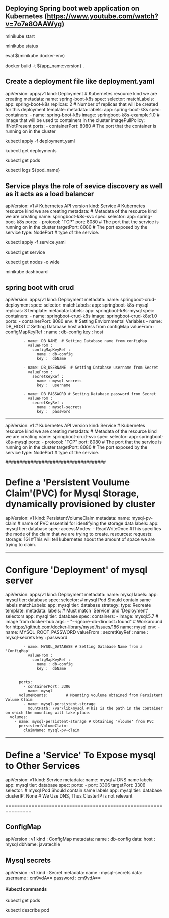 ## Deploying Spring boot web application on Kubernetes (https://www.youtube.com/watch?v=7o7e8OAAWyg)

minikube start

minikube status

eval $(minikube docker-env)

docker buiid -t ${app_name:version} .

## Create a deployment file like deployment.yaml

apiVersion: apps/v1
kind: Deployment # Kubernetes resource kind we are creating
metadata:
name: spring-boot-k8s
spec:
selector:
matchLabels:
app: spring-boot-k8s
replicas: 2 # Number of replicas that will be created for this deployment
template:
metadata:
labels:
app: spring-boot-k8s
spec:
containers: - name: spring-boot-k8s
image: springboot-k8s-example:1.0 # Image that will be used to containers in the cluster
imagePullPolicy: IfNotPresent
ports: - containerPort: 8080 # The port that the container is running on in the cluster

kubectl apply -f deployment.yaml

kubectl get deployments

kubectl get pods

kubectl logs ${pod_name}

## Service plays the role of sevice discovery as well as it acts as a load balancer

apiVersion: v1 # Kubernetes API version
kind: Service # Kubernetes resource kind we are creating
metadata: # Metadata of the resource kind we are creating
name: springboot-k8s-svc
spec:
selector:
app: spring-boot-k8s
ports: - protocol: "TCP"
port: 8080 # The port that the service is running on in the cluster
targetPort: 8080 # The port exposed by the service
type: NodePort # type of the service.

kubectl apply -f service.yaml

kubectl get service

kubectl get nodes -o wide

minikube dashboard

## spring boot with crud

apiVersion: apps/v1
kind: Deployment
metadata:
name: springboot-crud-deployment
spec:
selector:
matchLabels:
app: springboot-k8s-mysql
replicas: 3
template:
metadata:
labels:
app: springboot-k8s-mysql
spec:
containers: - name: springboot-crud-k8s
image: springboot-crud-k8s:1.0
ports: - containerPort: 8080
env: # Setting Enviornmental Variables - name: DB_HOST # Setting Database host address from configMap
valueFrom :
configMapKeyRef :
name : db-config
key : host

            - name: DB_NAME  # Setting Database name from configMap
              valueFrom :
                configMapKeyRef :
                  name : db-config
                  key :  dbName

            - name: DB_USERNAME  # Setting Database username from Secret
              valueFrom :
                secretKeyRef :
                  name : mysql-secrets
                  key :  username

            - name: DB_PASSWORD # Setting Database password from Secret
              valueFrom :
                secretKeyRef :
                  name : mysql-secrets
                  key :  password

---

apiVersion: v1 # Kubernetes API version
kind: Service # Kubernetes resource kind we are creating
metadata: # Metadata of the resource kind we are creating
name: springboot-crud-svc
spec:
selector:
app: springboot-k8s-mysql
ports: - protocol: "TCP"
port: 8080 # The port that the service is running on in the cluster
targetPort: 8080 # The port exposed by the service
type: NodePort # type of the service.

####################################

# Define a 'Persistent Voulume Claim'(PVC) for Mysql Storage, dynamically provisioned by cluster

apiVersion: v1
kind: PersistentVolumeClaim
metadata:
name: mysql-pv-claim # name of PVC essential for identifying the storage data
labels:
app: mysql
tier: database
spec:
accessModes: - ReadWriteOnce #This specifies the mode of the claim that we are trying to create.
resources:
requests:
storage: 1Gi #This will tell kubernetes about the amount of space we are trying to claim.

---

# Configure 'Deployment' of mysql server

apiVersion: apps/v1
kind: Deployment
metadata:
name: mysql
labels:
app: mysql
tier: database
spec:
selector: # mysql Pod Should contain same labels
matchLabels:
app: mysql
tier: database
strategy:
type: Recreate
template:
metadata:
labels: # Must match 'Service' and 'Deployment' selectors
app: mysql
tier: database
spec:
containers: - image: mysql:5.7 # image from docker-hub
args: - "--ignore-db-dir=lost+found" # Workaround for https://github.com/docker-library/mysql/issues/186
name: mysql
env: - name: MYSQL_ROOT_PASSWORD
valueFrom :
secretKeyRef :
name : mysql-secrets
key : password

            - name: MYSQL_DATABASE # Setting Database Name from a 'ConfigMap'
              valueFrom :
                configMapKeyRef :
                  name : db-config
                  key :  dbName


          ports:
            - containerPort: 3306
              name: mysql
          volumeMounts:        # Mounting voulume obtained from Persistent Volume Claim
            - name: mysql-persistent-storage
              mountPath: /var/lib/mysql #This is the path in the container on which the mounting will take place.
      volumes:
        - name: mysql-persistent-storage # Obtaining 'vloume' from PVC
          persistentVolumeClaim:
            claimName: mysql-pv-claim

---

# Define a 'Service' To Expose mysql to Other Services

apiVersion: v1
kind: Service
metadata:
name: mysql # DNS name
labels:
app: mysql
tier: database
spec:
ports: - port: 3306
targetPort: 3306
selector: # mysql Pod Should contain same labels
app: mysql
tier: database
clusterIP: None # We Use DNS, Thus ClusterIP is not relevant

===============================================================

## ConfigMap

apiVersion : v1
kind : ConfigMap
metadata:
name : db-config
data:
host : mysql
dbName: javatechie

## Mysql secrets

apiVersion : v1
kind : Secret
metadata:
name : mysql-secrets
data:
username : cm9vdA==
password : cm9vdA==

#### Kubectl commands

kubectl get pods

kubectl describe pod <podname>

